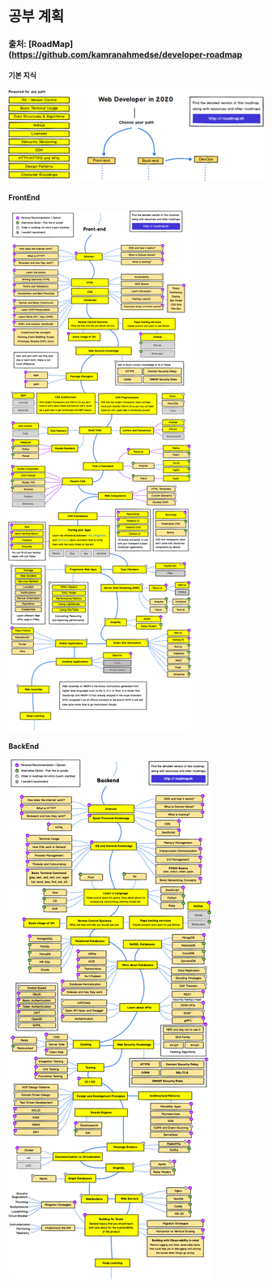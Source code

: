 # 공부 계획 
### 출처: [RoadMap](https://github.com/kamranahmedse/developer-roadmap

#### 기본 지식
<img src="./intro.png">

#### FrontEnd
<img src="./frontend.png">

#### BackEnd
<img src="./backend.png">
